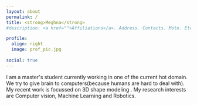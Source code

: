 ```yaml
---
layout: about
permalink: /
title: <strong>Meghna</strong> 
#description: <a href="">Affiliations</a>. Address. Contacts. Moto. Etc.

profile:
  align: right
  image: prof_pic.jpg
 
social: true
---
```


I am a master's student currently working in one of the current hot domain. We try to give brain to computers(because humans are hard to deal with). My recent work is focussed on 3D shape modeling . My research interests are Computer vision, Machine Learning and Robotics.


